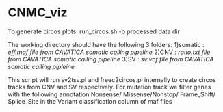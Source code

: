 # CNMC_viz

To generate circos plots:
run_circos.sh -o processed data dir
  
  The working directory should have the following 3 folders:
  1)somatic : *eff.maf file from CAVATICA somatic calling pipeline*
  2)CNV : *ratio.txt file from CAVATICA somatic calling pipeline*
  3)SV : *sv.vcf file from CAVATICA somatic calling pipleine*
  
This script will run sv2tsv.pl and freec2circos.pl internally to create circos tracks from CNV and SV respectively. For     mutation track we filter genes with the following annotation Nonsense/ Missense/Nonstop/ Frame_Shift/ Splice_Site in the Variant classification column of maf files


